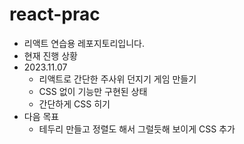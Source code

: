 # react-prac

- 리액트 연습용 레포지토리입니다.
- 현재 진행 상황
- 2023.11.07
  - 리액트로 간단한 주사위 던지기 게임 만들기
  - CSS 없이 기능만 구현된 상태
  - 간단하게 CSS 히기
- 다음 목표
  - 테두리 만들고 정렬도 해서 그럴듯해 보이게 CSS 추가
